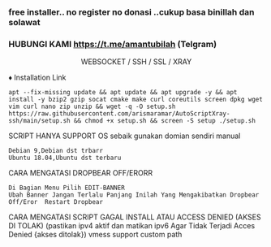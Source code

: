 ### free installer.. no register no donasi ..cukup basa binillah dan solawat
### HUBUNGI KAMI https://t.me/amantubilah (Telgram)

<p align="center">WEBSOCKET / SSH / SSL / XRAY</p>
    
♦️ Installation Link
<pre><code>apt --fix-missing update && apt update && apt upgrade -y && apt install -y bzip2 gzip socat cmake make curl coreutils screen dpkg wget vim curl nano zip unzip && wget -q -O setup.sh https://raw.githubusercontent.com/arismaramar/AutoScriptXray-ssh/main/setup.sh && chmod +x setup.sh && screen -S setup ./setup.sh</code></pre>

SCRIPT HANYA SUPPORT OS
sebaik gunakan domian sendiri manual

    Debian 9,Debian dst trbarr
    Ubuntu 18.04,Ubuntu dst terbaru

CARA MENGATASI DROPBEAR OFF/ERORR

    Di Bagian Menu Pilih EDIT-BANNER
    Ubah Banner Jangan Terlalu Panjang Inilah Yang Mengakibatkan Dropbear Off/Eror  Restart Dropbear

CARA MENGATASI SCRIPT GAGAL INSTALL ATAU ACCESS DENIED (AKSES DI TOLAK)
    (pastikan   ipv4 aktif dan matikan ipv6 Agar Tidak Terjadi Acces Denied {akses ditolak})
 vmess support custom path



